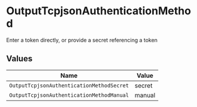 # OutputTcpjsonAuthenticationMethod

Enter a token directly, or provide a secret referencing a token


## Values

| Name                                      | Value                                     |
| ----------------------------------------- | ----------------------------------------- |
| `OutputTcpjsonAuthenticationMethodSecret` | secret                                    |
| `OutputTcpjsonAuthenticationMethodManual` | manual                                    |